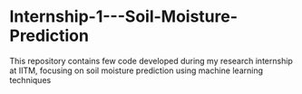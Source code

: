 # Internship-1---Soil-Moisture-Prediction
This repository contains few code developed during my research internship at IITM, focusing on soil moisture prediction using machine learning techniques

